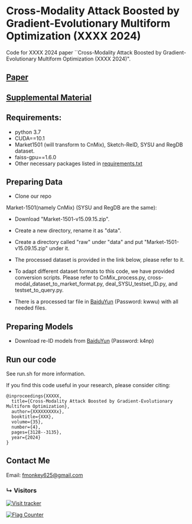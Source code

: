 # Cross-Modality Attack Boosted by Gradient-Evolutionary Multiform Optimization (XXXX 2024)

Code for XXXX 2024 paper ``Cross-Modality Attack Boosted by Gradient-Evolutionary Multiform Optimization (XXXX 2024)".


## [Paper](paper/Multiform_attack.pdf)

## [Supplemental Material](paper/Supplementary_Materials.pdf)

## Requirements:
* python 3.7
* CUDA==10.1
* Market1501 (will transform to CnMix), Sketch-ReID, SYSU and RegDB dataset.
* faiss-gpu==1.6.0
* Other necessary packages listed in [requirements.txt](requirements.txt)

## Preparing Data

* Clone our repo

Market-1501(namely CnMix) (SYSU and RegDB are the same):
* Download "Market-1501-v15.09.15.zip".
* Create a new directory, rename it as "data".
* Create a directory called "raw" under "data" and put "Market-1501-v15.09.15.zip" under it.
* The processed dataset is provided in the link below, please refer to it.
* To adapt different dataset formats to this code, we have provided conversion scripts. Please refer to CnMix_process.py, cross-modal_dataset_to_market_format.py, deal_SYSU_testset_ID.py, and testset_to_query.py. 


* There is a processed tar file in [BaiduYun](https://pan.baidu.com/s/1dAMc0HEk_xEBQIJD1JWkPA?pwd=kwwu) (Password: kwwu)  with all needed files.

## Preparing Models

* Download re-ID models from [BaiduYun](https://pan.baidu.com/s/1lGoahWk--y-A008zl01VMQ?pwd=k4np) (Password: k4np)


## Run our code
 
See run.sh for more information.

If you find this code useful in your research, please consider citing:

```
@inproceedings{XXXXX,
  title={Cross-Modality Attack Boosted by Gradient-Evolutionary Multiform Optimization},
  author={XXXXXXXXXx},
  booktitle={XXX},
  volume={35},
  number={4},
  pages={3128--3135},
  year={2024}
}
```

## Contact Me

Email: fmonkey625@gmail.com


### &#8627; Visitors
[![Visit tracker](https://clustrmaps.com/map_v2.png?cl=ffffff&w=896&t=tt&d=zLtXBhTnXw66l00fakOMI4K9BJmzjJ_0hpftLgebA_Y)](https://clustrmaps.com/site/1c4pf)

<a href="https://info.flagcounter.com/kORF"><img src="https://s01.flagcounter.com/count2/kORF/bg_FFFFFF/txt_000000/border_CCCCCC/columns_2/maxflags_10/viewers_0/labels_0/pageviews_0/flags_0/percent_0/" alt="Flag Counter" border="0"></a>

